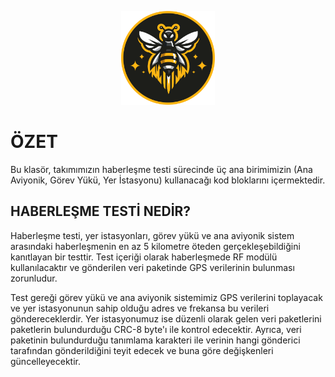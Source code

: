 <p align="center">
  <img src="../../BeeRocketry.png" alt="BeeRocketry Logo" width="150"/>
</p>

# ÖZET
Bu klasör, takımımızın haberleşme testi sürecinde üç ana birimimizin (Ana Aviyonik, Görev Yükü, Yer İstasyonu) kullanacağı kod bloklarını içermektedir.

## HABERLEŞME TESTİ NEDİR?
Haberleşme testi, yer istasyonları, görev yükü ve ana aviyonik sistem arasındaki haberleşmenin en az 5 kilometre öteden gerçekleşebildiğini kanıtlayan bir testtir. Test içeriği olarak haberleşmede RF modülü kullanılacaktır ve gönderilen veri paketinde GPS verilerinin bulunması zorunludur.

Test gereği görev yükü ve ana aviyonik sistemimiz GPS verilerini toplayacak ve yer istasyonunun sahip olduğu adres ve frekansa bu verileri göndereceklerdir. Yer istasyonumuz ise düzenli olarak gelen veri paketlerini paketlerin bulundurduğu CRC-8 byte'ı ile kontrol edecektir. Ayrıca, veri paketinin bulundurduğu tanımlama karakteri ile verinin hangi gönderici tarafından gönderildiğini teyit edecek ve buna göre değişkenleri güncelleyecektir.
